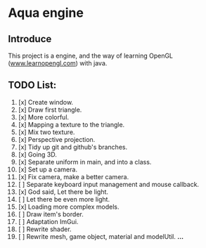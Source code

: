# Aqua engine

## Introduce
This project is a engine, and the way of learning OpenGL (www.learnopengl.com) with java.

## TODO List:

1.  [x] Create window.
2.  [x] Draw first triangle.
3.  [x] More colorful.
4.  [x] Mapping a texture to the triangle.
5.  [x] Mix two texture.
6.  [x] Perspective projection.
7.  [x] Tidy up git and github's branches.
8.  [x] Going 3D.
9.  [x] Separate uniform in main, and into a class.
10. [x] Set up a camera.
11. [x] Fix camera, make a better camera.
12. [ ] Separate keyboard input management and mouse callback.
13. [x] God said, Let there be light.
14. [ ] Let there be even more light.
15. [x] Loading more complex models.
16. [ ] Draw item's border.
17. [ ] Adaptation ImGui.
18. [ ] Rewrite shader.
19. [ ] Rewrite mesh, game object, material and modelUtil.
__...__